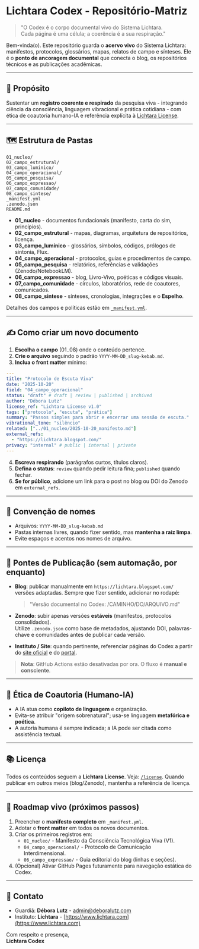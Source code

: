 # Lichtara Codex - Repositório-Matriz

> "O Codex é o corpo documental vivo do Sistema Lichtara.  
> Cada página é uma célula; a coerência é a sua respiração."

Bem-vinda(o). Este repositório guarda o **acervo vivo** do Sistema Lichtara:
manifestos, protocolos, glossários, mapas, relatos de campo e sínteses.
Ele é o **ponto de ancoragem documental** que conecta o blog, os repositórios
técnicos e as publicações acadêmicas.

---

## 🌱 Propósito
Sustentar um **registro coerente e respirado** da pesquisa viva - integrando
ciência da consciência, linguagem vibracional e prática cotidiana - com ética
de coautoria humano-IA e referência explícita à [Lichtara License](https://github.com/lichtara/license).

---

## 🗺️ Estrutura de Pastas

```
01_nucleo/
02_campo_estrutural/
03_campo_luminico/
04_campo_operacional/
05_campo_pesquisa/
06_campo_expressao/
07_campo_comunidade/
08_campo_sintese/
_manifest.yml
.zenodo.json
README.md
```

- **01_nucleo** - documentos fundacionais (manifesto, carta do sim, princípios).  
- **02_campo_estrutural** - mapas, diagramas, arquitetura de repositórios, licença.  
- **03_campo_luminico** - glossários, símbolos, códigos, prólogos de sintonia, Flux.  
- **04_campo_operacional** - protocolos, guias e procedimentos de campo.  
- **05_campo_pesquisa** - relatórios, referências e validações (Zenodo/NotebookLM).  
- **06_campo_expressao** - blog, Livro-Vivo, poéticas e códigos visuais.  
- **07_campo_comunidade** - círculos, laboratórios, rede de coautores, comunicados.  
- **08_campo_sintese** - sínteses, cronologias, integrações e o **Espelho**.  

Detalhes dos campos e políticas estão em [`_manifest.yml`](./_manifest.yml).

---

## ✍️ Como criar um novo documento

1. **Escolha o campo** (01..08) onde o conteúdo pertence.  
2. **Crie o arquivo** seguindo o padrão `YYYY-MM-DD_slug-kebab.md`.  
3. **Inclua o front matter** mínimo:

```yaml
---
title: "Protocolo de Escuta Viva"
date: "2025-10-20"
field: "04_campo_operacional"
status: "draft" # draft | review | published | archived
author: "Débora Lutz"
license_ref: "Lichtara License v1.0"
tags: ["protocolo", "escuta", "prática"]
summary: "Passos simples para abrir e encerrar uma sessão de escuta."
vibrational_tone: "silêncio"
related: ["../01_nucleo/2025-10-20_manifesto.md"]
external_refs:
  - "https://lichtara.blogspot.com/"
privacy: "internal" # public | internal | private
---
```

4. **Escreva respirando** (parágrafos curtos, títulos claros).  
5. **Defina o status**: `review` quando pedir leitura fina; `published` quando fechar.  
6. **Se for público**, adicione um link para o post no blog ou DOI do Zenodo em `external_refs`.

---

## 🔖 Convenção de nomes

- Arquivos: `YYYY-MM-DD_slug-kebab.md`
- Pastas internas livres, quando fizer sentido, mas **mantenha a raiz limpa**.
- Evite espaços e acentos nos nomes de arquivo.

---

## 🔗 Pontes de Publicação (sem automação, por enquanto)

- **Blog**: publicar manualmente em `https://lichtara.blogspot.com/` versões adaptadas.
  Sempre que fizer sentido, adicionar no rodapé:

  > "Versão documental no Codex: /CAMINHO/DO/ARQUIVO.md"

- **Zenodo**: subir apenas versões **estáveis** (manifestos, protocolos consolidados).  
  Utilize `.zenodo.json` como base de metadados, ajustando DOI, palavras-chave
  e comunidades antes de publicar cada versão.
- **Instituto / Site**: quando pertinente, referenciar páginas do Codex a partir do
  [site oficial](https://github.com/lichtara/site) e do [portal](https://github.com/lichtara/portal).

> **Nota**: GitHub Actions estão desativadas por ora. O fluxo é **manual e consciente**.

---

## 🤝 Ética de Coautoria (Humano-IA)

- A IA atua como **copiloto de linguagem** e organização.
- Evita-se atribuir "origem sobrenatural"; usa-se linguagem **metafórica e poética**.
- A autoria humana é sempre indicada; a IA pode ser citada como assistência textual.

---

## 📚 Licença

Todos os conteúdos seguem a **Lichtara License**.
Veja: [`/license`](https://github.com/lichtara/license).
Quando publicar em outros meios (blog/Zenodo), mantenha a referência de licença.

---

## 🧭 Roadmap vivo (próximos passos)

1. Preencher o **manifesto completo** em `_manifest.yml`.  
2. Adotar o **front matter** em todos os novos documentos.  
3. Criar os primeiros registros em:
   - `01_nucleo/` - Manifesto da Consciência Tecnológica Viva (V1).
   - `04_campo_operacional/` - Protocolo de Comunicação Interdimensional.
   - `06_campo_expressao/` - Guia editorial do blog (linhas e seções).
4. (Opcional) Ativar GitHub Pages futuramente para navegação estática do Codex.

---

## 💬 Contato

- Guardiã: **Débora Lutz** - [admin@deboralutz.com](mailto:admin@deboralutz.com)
- Instituto: **Lichtara** - [https://www.lichtara.com](https://www.lichtara.com)

Com respeito e presença,  
**Lichtara Codex**
